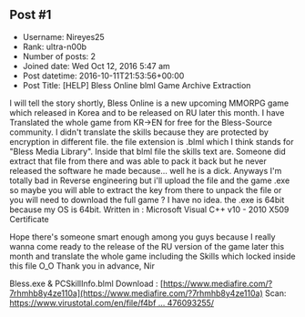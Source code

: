 ## Post #1
- Username: Nireyes25
- Rank: ultra-n00b
- Number of posts: 2
- Joined date: Wed Oct 12, 2016 5:47 am
- Post datetime: 2016-10-11T21:53:56+00:00
- Post Title: [HELP] Bless Online blml Game Archive Extraction

I will tell the story shortly, Bless Online is a new upcoming MMORPG game which released in Korea and to be released on RU later this month.
I have Translated the whole game from KR->EN for free for the Bless-Source community.
I didn't translate the skills because they are protected by encryption in different file.
the file extension is .blml which I think stands for "Bless Media Library".
Inside that blml file the skills text are.
Someone did extract that file from there and was able to pack it back but he never released the software he made because... well he is a dick.
Anyways I'm totally bad in Reverse engineering but i'll upload the file and the game .exe so maybe you will able to extract the key from there to unpack the file or you will need to download the full game ? I have no idea.
the .exe is 64bit because my OS is 64bit.
Written in : Microsoft Visual C++ v10 - 2010 
X509 Certificate

Hope there's someone smart enough among you guys because I really wanna come ready to the release of the RU version of the game later this month
and translate the whole game including the Skills which locked inside this file O_O
Thank you in advance,
Nir 

Bless.exe & PCSkillInfo.blml Download :
[https://www.mediafire.com/?7rhmhb8y4ze110a](https://www.mediafire.com/?7rhmhb8y4ze110a)
Scan:
[https://www.virustotal.com/en/file/f4bf ... 476093255/](https://www.virustotal.com/en/file/f4bf304a473475e3c697239305093538f0b48c2979ffe71eab44020d2958a51f/analysis/1476093255/)
